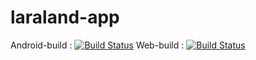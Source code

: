# laraland-app

Android-build : [![Build Status](http://80.217.223.14:8080/job/Laralearning/laraland-android/badge/icon)](http://80.217.223.14:8080/job/Laralearning/laraland-android)
Web-build : [![Build Status](http://80.217.223.14:8080/job/Laralearning/laraland-web/badge/icon)](http://80.217.223.14:8080/job/Laralearning/laraland-web)
